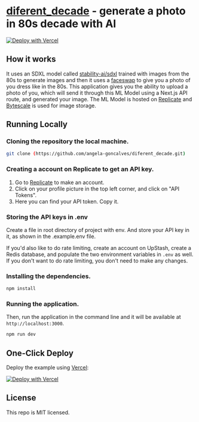 # [diferent_decade](https://diferent-decade.vercel.app/) - generate a photo in 80s decade with AI

[![Deploy with Vercel](https://vercel.com/button)](https://vercel.com/new/clone?repository-url=https://github.com/angela-goncalves/diferent_decade&env=REPLICATE_API_KEY&project-name=diferent_decade&repo-name=diferent_decade)

## How it works

It uses an SDXL model called [stability-ai/sdxl](https://replicate.com/stability-ai/sdxl) trained with images from the 80s to generate images and then it uses a [faceswap](https://replicate.com/lucataco/faceswap) to give you a photo of you dress like in the 80s. This application gives you the ability to upload a photo of you, which will send it through this ML Model using a Next.js API route, and generated your image. The ML Model is hosted on [Replicate](https://replicate.com) and [Bytescale](https://www.bytescale.com/) is used for image storage.

## Running Locally

### Cloning the repository the local machine.

```bash
git clone (https://github.com/angela-goncalves/diferent_decade.git)
```

### Creating a account on Replicate to get an API key.

1. Go to [Replicate](https://replicate.com/) to make an account.
2. Click on your profile picture in the top left corner, and click on "API Tokens".
3. Here you can find your API token. Copy it.

### Storing the API keys in .env

Create a file in root directory of project with env. And store your API key in it, as shown in the .example.env file.

If you'd also like to do rate limiting, create an account on UpStash, create a Redis database, and populate the two environment variables in `.env` as well. If you don't want to do rate limiting, you don't need to make any changes.

### Installing the dependencies.

```bash
npm install
```

### Running the application.

Then, run the application in the command line and it will be available at `http://localhost:3000`.

```bash
npm run dev
```

## One-Click Deploy

Deploy the example using [Vercel](https://vercel.com?utm_source=github&utm_medium=readme&utm_campaign=vercel-examples):

[![Deploy with Vercel](https://vercel.com/button)](https://vercel.com/new/clone?repository-url=https://github.com/angela-goncalves/diferent_decade&env=REPLICATE_API_KEY&project-name=diferent_decade&repo-name=diferent_decade)

## License

This repo is MIT licensed.
